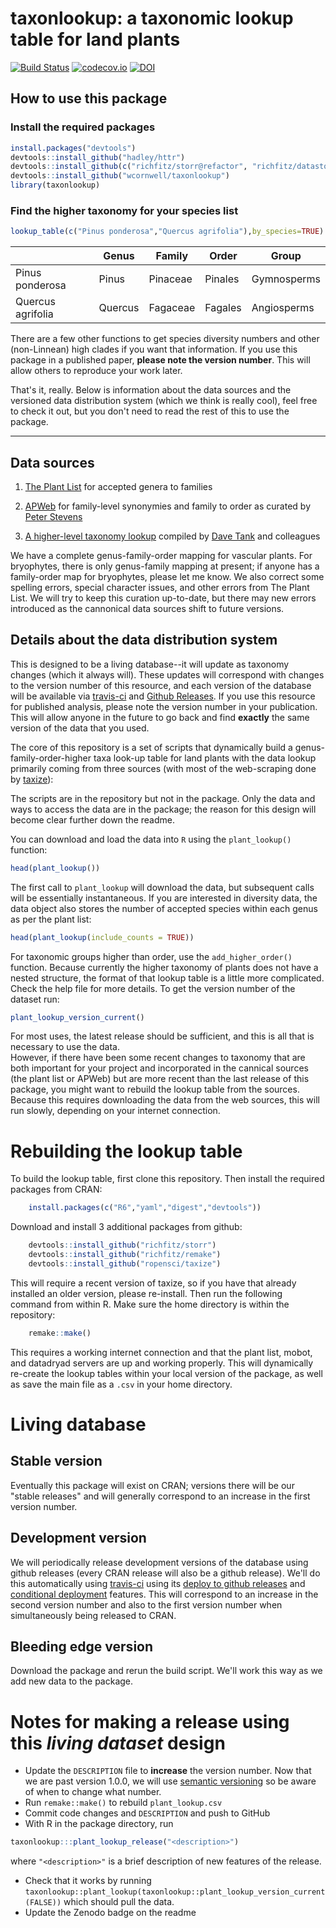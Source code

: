 # taxonlookup: a taxonomic lookup table for land plants

[![Build Status](https://travis-ci.org/traitecoevo/taxonlookup.png?branch=master)](https://travis-ci.org/traitecoevo/taxonlookup)
[![codecov.io](https://codecov.io/github/traitecoevo/taxonlookup/coverage.svg?branch=master)](https://codecov.io/github/traitecoevo/taxonlookup?branch=master)
[![DOI](https://zenodo.org/badge/doi/10.5281/zenodo.33930.svg)](http://dx.doi.org/10.5281/zenodo.33930)

## How to use this package

### Install the required packages

```r
install.packages("devtools")
devtools::install_github("hadley/httr")
devtools::install_github(c("richfitz/storr@refactor", "richfitz/datastorr"))
devtools::install_github("wcornwell/taxonlookup")
library(taxonlookup)
```

### Find the higher taxonomy for your species list

```r
lookup_table(c("Pinus ponderosa","Quercus agrifolia"),by_species=TRUE)
```

|   | Genus        | Family           | Order  | Group|
| ------------- | ----------- | ----------- | ----------- | ----------- |
| Pinus ponderosa |    Pinus | Pinaceae | Pinales | Gymnosperms|
| Quercus agrifolia | Quercus | Fagaceae | Fagales | Angiosperms|

There are a few other functions to get species diversity numbers and other (non-Linnean) high clades if you want that information.  If you use this package in a published paper, **please note the version number**.  This  will allow others to reproduce your work later.  

That's it, really.  Below is information about the data sources and the versioned data distribution system (which we think is really cool), feel free to check it out, but you don't need to read the rest of this to use the package.  

----------------------

## Data sources

1. [The Plant List](http://www.theplantlist.org/) for accepted genera to families

2. [APWeb](http://www.mobot.org/MOBOT/research/APweb/) for family-level synonymies and family to order as curated by [Peter Stevens](http://www.umsl.edu/~biology/About%20the%20Department/Faculty/stevens.html)

3. [A higher-level taxonomy lookup](http://datadryad.org/resource/doi:10.5061/dryad.63q27.2/1.1) compiled by [Dave Tank](http://phylodiversity.net/dtank/Tank_Lab/Tank_Lab.html) and colleagues

We have a complete genus-family-order mapping for vascular plants. For bryophytes, there is only genus-family mapping at present; if anyone has a family-order map for bryophytes, please let me know. We also correct some spelling errors, special character issues, and other errors from The Plant List.  We will try to keep this curation up-to-date, but there may new errors introduced as the cannonical data sources shift to future versions.  


## Details about the data distribution system

This is designed to be a living database--it will update as taxonomy changes (which it always will). These updates will correspond with changes to the version number of this resource, and each version of the database will be available via [travis-ci](http://travis-ci.org) and [Github Releases](http://docs.travis-ci.com/user/deployment/releases/). If you use this resource for published analysis, please note the version number in your publication.  This will allow anyone in the future to go back and find **exactly** the same version of the data that you used.
 
The core of this repository is a set of scripts that dynamically build a genus-family-order-higher taxa look-up table for land plants with the data lookup primarily coming from three sources (with most of the web-scraping done by [taxize](https://github.com/ropensci/taxize)): 

The scripts are in the repository but not in the package.  Only the data and ways to access the data are in the package; the reason for this design will become clear further down the readme.  

You can download and load the data into `R` using the `plant_lookup()` function:

```r
head(plant_lookup())
```

The first call to `plant_lookup` will download the data, but subsequent calls will be essentially instantaneous.  If you are interested in diversity data, the data object also stores the number of accepted species within each genus as per the plant list:

```r
head(plant_lookup(include_counts = TRUE))
```

For taxonomic groups higher than order, use the `add_higher_order()` function.  Because currently the higher taxonomy of plants does not have a nested structure, the format of that lookup table is a little more complicated.  Check the help file for more details.  To get the version number of the dataset run:

```r
plant_lookup_version_current()
```

For most uses, the latest release should be sufficient, and this is all that is necessary to use the data.  
However, if there have been some recent changes to taxonomy  that are both important for your project and incorporated in the cannical sources (the plant list or APWeb) but are more recent than the last release of this package, you might want to rebuild the lookup table from the sources. Because this requires downloading the data from the web sources, this will run  slowly, depending on your internet connection.  

# Rebuilding the lookup table

To build the lookup table, first clone this repository.  Then install the required packages from CRAN:

```r
	install.packages(c("R6","yaml","digest","devtools"))
```

Download and install 3 additional packages from github:    

```r
	devtools::install_github("richfitz/storr")
	devtools::install_github("richfitz/remake")
	devtools::install_github("ropensci/taxize")
```

This will require a recent version of taxize, so if you have that already installed an older version, please re-install.  Then run the following command from within R.  Make sure the home directory is within the repository:

```r
	remake::make()
```	

This requires a working internet connection and that the plant list, mobot, and datadryad servers are up and working properly.  This will dynamically re-create the lookup tables within your local version of the package, as well as save the main file as a `.csv` in your home directory.

# Living database

## Stable version

Eventually this package will exist on CRAN; versions there will be our "stable releases" and will generally correspond to an increase in the first version number.

## Development version

We will periodically release development versions of the database using github releases (every CRAN release will also be a github release).  We'll do this automatically using [travis-ci](http://travis-ci.org) using its [deploy to github releases](http://docs.travis-ci.com/user/deployment/releases/) and [conditional deployment](http://docs.travis-ci.com/user/deployment/#Conditional-Releases-with-on%3A) features.  This will correspond to an increase in the second version number and also to the first version number when simultaneously being released to CRAN.

## Bleeding edge version

Download the package and rerun the build script.  We'll work this way as we add new data to the package.

# Notes for making a release using this *living dataset* design

* Update the `DESCRIPTION` file to **increase** the version number.  Now that we are past version 1.0.0, we will use [semantic versioning](http://semver.org/) so be aware of when to change what number.
* Run `remake::make()` to rebuild `plant_lookup.csv`
* Commit code changes and `DESCRIPTION` and push to GitHub
* With R in the package directory, run

```r
taxonlookup:::plant_lookup_release("<description>")
```

where `"<description>"` is a brief description of new features of the release.
* Check that it works by running `taxonlookup::plant_lookup(taxonlookup::plant_lookup_version_current(FALSE))` which should pull the data.
* Update the Zenodo badge on the readme
